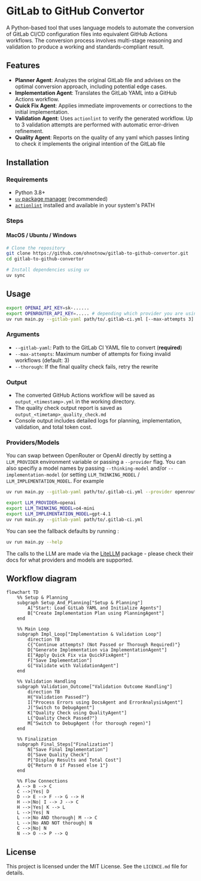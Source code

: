 # GitLab to GitHub Convertor

A Python-based tool that uses language models to automate the conversion of GitLab CI/CD configuration files into equivalent GitHub Actions workflows. The conversion process involves multi-stage reasoning and validation to produce a working and standards-compliant result.

## Features

- **Planner Agent**: Analyzes the original GitLab file and advises on the optimal conversion approach, including potential edge cases.
- **Implementation Agent**: Translates the GitLab YAML into a GitHub Actions workflow.
- **Quick Fix Agent**: Applies immediate improvements or corrections to the initial implementation.
- **Validation Agent**: Uses `actionlint` to verify the generated workflow. Up to 3 validation attempts are performed with automatic error-driven refinement.
- **Quality Agent**: Reports on the quality of any yaml which passes linting to check it implements the original intention of the GitLab file

## Installation

### Requirements
- Python 3.8+
- [`uv` package manager](https://docs.astral.sh/uv/) (recommended)
- [`actionlint`](https://github.com/rhysd/actionlint) installed and available in your system's PATH

### Steps

#### MacOS / Ubuntu / Windows
```bash
# Clone the repository
git clone https://github.com/ohnotnow/gitlab-to-github-convertor.git
cd gitlab-to-github-convertor

# Install dependencies using uv
uv sync
```

## Usage

```bash
export OPENAI_API_KEY=sk-......
export OPENROUTER_API_KEY=..... # depending which provider you are using
uv run main.py --gitlab-yaml path/to/.gitlab-ci.yml [--max-attempts 3] [--thorough]
```

### Arguments
- `--gitlab-yaml`: Path to the GitLab CI YAML file to convert (**required**)
- `--max-attempts`: Maximum number of attempts for fixing invalid workflows (default: 3)
- `--thorough`: If the final quality check fails, retry the rewrite

### Output
- The converted GitHub Actions workflow will be saved as `output_<timestamp>.yml` in the working directory.
- The quality check output report is saved as `output_<timetamp>_quality_check.md`
- Console output includes detailed logs for planning, implementation, validation, and total token cost.

### Providers/Models

You can swap between OpenRouter or OpenAI directly by setting a `LLM_PROVIDER` environment variable or passing a `--provider` flag.  You can also specifiy a model names by passing `--thinking-model` and/or `--implementation-model` (or setting `LLM_THINKING_MODEL` / `LLM_IMPLEMENTATION_MODEL`.  For example

```bash
uv run main.py --gitlab-yaml path/to/.gitlab-ci.yml --provider openrouter --thinking-model "google/gemini-2.5-pro-preview-03-25" --implementation-model=google/gemini-2.5-flash-preview

export LLM_PROVIDER=openai
export LLM_THINKING_MODEL=o4-mini
export LLM_IMPLEMENTATION_MODEL=gpt-4.1
uv run main.py --gitlab-yaml path/to/.gitlab-ci.yml
```

You can see the fallback defaults by running :
```bash
uv run main.py --help
```

The calls to the LLM are made via the [LiteLLM](https://docs.litellm.ai/docs/) package - please check their docs
for what providers and models are supported.

## Workflow diagram

```mermaid
flowchart TD
    %% Setup & Planning
    subgraph Setup_And_Planning["Setup & Planning"]
        A["Start: Load GitLab YAML and Initialize Agents"]
        B["Create Implementation Plan using PlanningAgent"]
    end

    %% Main Loop
    subgraph Impl_Loop["Implementation & Validation Loop"]
        direction TB
        C{"Continue attempts? (Not Passed or Thorough Required)"}
        D["Generate Implementation via ImplementationAgent"]
        E["Apply Quick Fix via QuickFixAgent"]
        F["Save Implementation"]
        G["Validate with ValidationAgent"]
    end

    %% Validation Handling
    subgraph Validation_Outcome["Validation Outcome Handling"]
        direction TB
        H{"Validation Passed?"}
        I["Process Errors using DocsAgent and ErrorAnalysisAgent"]
        J["Switch to DebugAgent"]
        K["Quality Check using QualityAgent"]
        L{"Quality Check Passed?"}
        M["Switch to DebugAgent (for thorough regen)"]
    end

    %% Finalization
    subgraph Final_Steps["Finalization"]
        N["Save Final Implementation"]
        O["Save Quality Check"]
        P["Display Results and Total Cost"]
        Q{"Return 0 if Passed else 1"}
    end

    %% Flow Connections
    A --> B --> C
    C -->|Yes| D
    D --> E --> F --> G --> H
    H -->|No| I --> J --> C
    H -->|Yes| K --> L
    L -->|Yes| N
    L -->|No AND thorough| M --> C
    L -->|No AND NOT thorough| N
    C -->|No| N
    N --> O --> P --> Q
```
## License

This project is licensed under the MIT License. See the `LICENCE.md` file for details.
